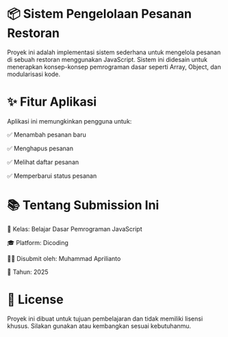 # 📦 Sistem Pengelolaan Pesanan Restoran

Proyek ini adalah implementasi sistem sederhana untuk mengelola pesanan di sebuah restoran menggunakan JavaScript. Sistem ini didesain untuk menerapkan konsep-konsep pemrograman dasar seperti Array, Object, dan modularisasi kode.

# ✨ Fitur Aplikasi
Aplikasi ini memungkinkan pengguna untuk:

✅ Menambah pesanan baru

✅ Menghapus pesanan

✅ Melihat daftar pesanan

✅ Memperbarui status pesanan

# 📚 Tentang Submission Ini
📌 Kelas: Belajar Dasar Pemrograman JavaScript

🎓 Platform: Dicoding

🧑‍💻 Disubmit oleh: Muhammad Aprilianto

📅 Tahun: 2025

# 📄 License
Proyek ini dibuat untuk tujuan pembelajaran dan tidak memiliki lisensi khusus. Silakan gunakan atau kembangkan sesuai kebutuhanmu.
